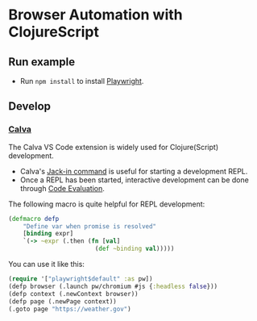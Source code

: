 # Browser Automation with ClojureScript

## Run example

- Run `npm install` to install [Playwright](https://playwright.dev/).

## Develop

### [Calva](https://calva.io/)

The Calva VS Code extension is widely used for Clojure(Script) development.

- Calva's [Jack-in command](https://calva.io/connect/#jack-in-let-calva-start-the-repl-for-you) is useful for starting a development REPL.
- Once a REPL has been started, interactive development can be done through [Code Evaluation](https://calva.io/eval-tips/).

The following macro is quite helpful for REPL development:

```clojure
(defmacro defp
    "Define var when promise is resolved"
    [binding expr]
    `(-> ~expr (.then (fn [val]
                        (def ~binding val)))))
```

You can use it like this:

```clojure
(require '["playwright$default" :as pw])
(defp browser (.launch pw/chromium #js {:headless false}))
(defp context (.newContext browser))
(defp page (.newPage context))
(.goto page "https://weather.gov")
```
